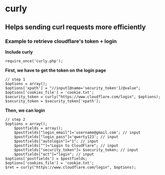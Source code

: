 # curly
## Helps sending curl requests more efficiently
### Example to retrieve cloudflare's token + login

**Include curly**

    require_once('curly.php');

**First, we have to get the token on the login page**

    // step 1
    $options = array();
    $options['xpath'] = "//input[@name='security_token']/@value";
    $options['cookies_file'] = 'cookie.txt';
    $security_token = curly("https://www.cloudflare.com/login", $options); $security_token = $security_token['xpath'];

**Then, we can login**

    // step 2
    $options = array();
		$postfields = array();
		$postfields["login_email"]='username@gmail.com'; // input 
		$postfields["login_pass"]='qwerty123'; // input 
		$postfields["autologin"]="1"; // input 
		$postfields[""]="Login to CloudFlare"; // input 
		$postfields["security_token"]= $security_token; // input 
		$postfields["act"]="login"; // input 
	$options['postfields'] = $postfields;
	$options['cookies_file'] = 'cookie.txt';
	$ret = curly("https://www.cloudflare.com/login", $options);